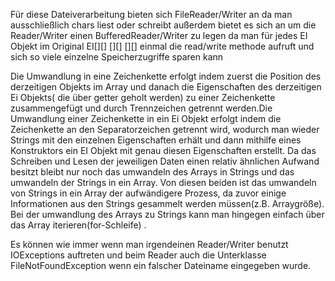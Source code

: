 Für diese Dateiverarbeitung bieten sich FileReader/Writer an da man ausschließlich chars liest oder schreibt außerdem bietet es sich an um die Reader/Writer einen BufferedReader/Writer zu legen da man für jedes EI Objekt im Original EI[][] [][] \[][] einmal  die read/write methode aufruft und sich so viele einzelne Speicherzugriffe sparen kann

Die Umwandlung in eine Zeichenkette erfolgt indem zuerst die Position des derzeitigen Objekts im Array und danach die Eigenschaften des derzeitigen Ei Objekts( die über getter geholt werden)  zu einer Zeichenkette zusammengefügt und durch Trennzeichen getrennt werden.Die Umwandlung einer Zeichenkette in ein Ei Objekt erfolgt indem die Zeichenkette an den Separatorzeichen getrennt wird, wodurch man wieder Strings mit den einzelnen Eigenschaften erhält und dann mithilfe eines Konstruktors ein EI Objekt mit genau diesen Eigenschaften erstellt. Da das Schreiben und Lesen der jeweiligen Daten einen relativ ähnlichen Aufwand besitzt bleibt nur noch das umwandeln des Arrays in Strings und das umwandeln der Strings in ein Array. Von diesen beiden ist das umwandeln von Strings in ein Array der aufwändigere Prozess, da zuvor  einige Informationen aus den Strings gesammelt werden müssen(z.B. Arraygröße). Bei der umwandlung des Arrays zu Strings kann man hingegen einfach über das Array iterieren(for-Schleife) .

Es können wie immer wenn man irgendeinen Reader/Writer benutzt IOExceptions auftreten und beim Reader auch die Unterklasse FileNotFoundException wenn ein falscher Dateiname eingegeben wurde.

